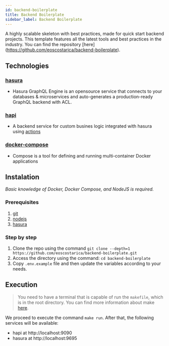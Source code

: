 ```yaml
---
id: backend-boilerplate
title: Backend Boilerplate
sidebar_label: Backend Boilerplate
---
```


A highly scalable skeleton with best practices, made for quick start backend projects. 
This template features all the latest tools and best practices in the industry. You can find the repository [here] (https://github.com/eoscostarica/backend-boilerplate).
## Technologies
### **[hasura](https://hasura.io)**
- Hasura GraphQL Engine is an opensource service that connects to your databases & microservices and auto-generates a production-ready GraphQL backend with ACL.

### **[hapi](https://hapi.dev/)**
- A backend service for custom busines logic integrated with hasura using [actions](https://hasura.io/docs/1.0/graphql/manual/actions/index.html#actions)

### **[docker-compose](https://docs.docker.com/compose/)**
- Compose is a tool for defining and running multi-container Docker applications

## Instalation
*Basic knowledge of Docker, Docker Compose, and NodeJS is required.*

### Prerequisites
1. [git](https://git-scm.com/)
1. [nodejs](https://nodejs.org)
1. [hasura](https://hasura.io/docs/2.0/graphql/manual/hasura-cli/install-hasura-cli.html#install-hasura-cli)

### Step by step
1. Clone the repo using the command `git clone --depth=1 https://github.com/eoscostarica/backend-boilerplate.git`
1. Access the directory using the command: `cd backend-boilerplate`
1. Copy `.env.example` file and then update the variables according to your needs.

## Execution
> You need to have a terminal that is capable of run the `makefile`, which is in the root directory. You can find more information about make [here](https://www.gnu.org/software/make/manual/make.html).

We proceed to execute the command `make run`. After that, the following services will be available:
- hapi at http://localhost:9090
- hasura at http://localhost:9695
